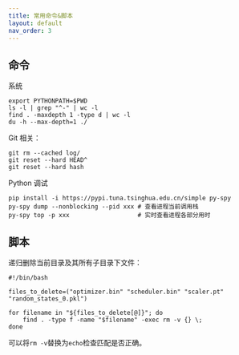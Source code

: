 ```yaml
---
title: 常用命令&脚本
layout: default
nav_order: 3
---
```


## 命令

系统

```shell
export PYTHONPATH=$PWD
ls -l | grep "^-" | wc -l
find . -maxdepth 1 -type d | wc -l
du -h --max-depth=1 ./
```

Git 相关：

```shell
git rm --cached log/
git reset --hard HEAD^
git reset --hard hash
```

Python 调试

```shell
pip install -i https://pypi.tuna.tsinghua.edu.cn/simple py-spy
py-spy dump --nonblocking --pid xxx	# 查看进程当前调用栈
py-spy top -p xxx 					# 实时查看进程各部分用时
```

## 脚本

递归删除当前目录及其所有子目录下文件：

```shell
#!/bin/bash

files_to_delete=("optimizer.bin" "scheduler.bin" "scaler.pt" "random_states_0.pkl")

for filename in "${files_to_delete[@]}"; do
    find . -type f -name "$filename" -exec rm -v {} \;
done
```

可以将`rm -v`替换为`echo`检查匹配是否正确。

